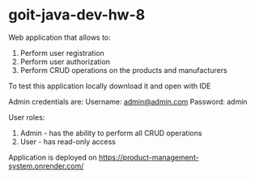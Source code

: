 # goit-java-dev-hw-8

Web application that allows to:

1. Perform user registration
2. Perform user authorization
3. Perform CRUD operations on the products and manufacturers

To test this application locally download it and open with IDE

Admin credentials are:
Username: admin@admin.com
Password: admin

User roles:

1. Admin - has the ability to perform all CRUD operations
2. User - has read-only access

Application is deployed on https://product-management-system.onrender.com/
